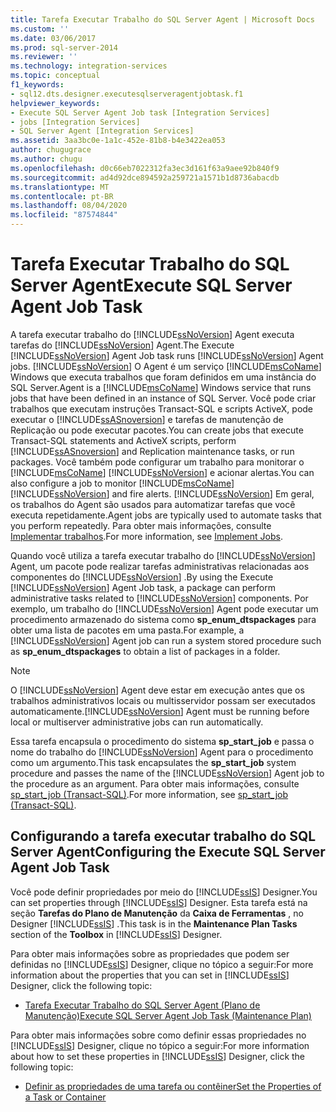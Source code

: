 ```yaml
---
title: Tarefa Executar Trabalho do SQL Server Agent | Microsoft Docs
ms.custom: ''
ms.date: 03/06/2017
ms.prod: sql-server-2014
ms.reviewer: ''
ms.technology: integration-services
ms.topic: conceptual
f1_keywords:
- sql12.dts.designer.executesqlserveragentjobtask.f1
helpviewer_keywords:
- Execute SQL Server Agent Job task [Integration Services]
- jobs [Integration Services]
- SQL Server Agent [Integration Services]
ms.assetid: 3aa3bc0e-1a1c-452e-81b8-b4e3422ea053
author: chugugrace
ms.author: chugu
ms.openlocfilehash: d0c66eb7022312fa3ec3d161f63a9aee92b840f9
ms.sourcegitcommit: ad4d92dce894592a259721a1571b1d8736abacdb
ms.translationtype: MT
ms.contentlocale: pt-BR
ms.lasthandoff: 08/04/2020
ms.locfileid: "87574844"
---
```

# <a name="execute-sql-server-agent-job-task"></a><span data-ttu-id="bb57d-102">Tarefa Executar Trabalho do SQL Server Agent</span><span class="sxs-lookup"><span data-stu-id="bb57d-102">Execute SQL Server Agent Job Task</span></span>
  <span data-ttu-id="bb57d-103">A tarefa executar trabalho do [!INCLUDE[ssNoVersion](../../includes/ssnoversion-md.md)] Agent executa tarefas do [!INCLUDE[ssNoVersion](../../includes/ssnoversion-md.md)] Agent.</span><span class="sxs-lookup"><span data-stu-id="bb57d-103">The Execute [!INCLUDE[ssNoVersion](../../includes/ssnoversion-md.md)] Agent Job task runs [!INCLUDE[ssNoVersion](../../includes/ssnoversion-md.md)] Agent jobs.</span></span> [!INCLUDE[ssNoVersion](../../includes/ssnoversion-md.md)] <span data-ttu-id="bb57d-104">O Agent é um serviço [!INCLUDE[msCoName](../../includes/msconame-md.md)] Windows que executa trabalhos que foram definidos em uma instância do SQL Server.</span><span class="sxs-lookup"><span data-stu-id="bb57d-104">Agent is a [!INCLUDE[msCoName](../../includes/msconame-md.md)] Windows service that runs jobs that have been defined in an instance of SQL Server.</span></span> <span data-ttu-id="bb57d-105">Você pode criar trabalhos que executam instruções Transact-SQL e scripts ActiveX, pode executar o [!INCLUDE[ssASnoversion](../../includes/ssasnoversion-md.md)] e tarefas de manutenção de Replicação ou pode executar pacotes.</span><span class="sxs-lookup"><span data-stu-id="bb57d-105">You can create jobs that execute Transact-SQL statements and ActiveX scripts, perform [!INCLUDE[ssASnoversion](../../includes/ssasnoversion-md.md)] and Replication maintenance tasks, or run packages.</span></span> <span data-ttu-id="bb57d-106">Você também pode configurar um trabalho para monitorar o [!INCLUDE[msCoName](../../includes/msconame-md.md)] [!INCLUDE[ssNoVersion](../../includes/ssnoversion-md.md)] e acionar alertas.</span><span class="sxs-lookup"><span data-stu-id="bb57d-106">You can also configure a job to monitor [!INCLUDE[msCoName](../../includes/msconame-md.md)] [!INCLUDE[ssNoVersion](../../includes/ssnoversion-md.md)] and fire alerts.</span></span> [!INCLUDE[ssNoVersion](../../includes/ssnoversion-md.md)] <span data-ttu-id="bb57d-107">Em geral, os trabalhos do Agent são usados para automatizar tarefas que você executa repetidamente.</span><span class="sxs-lookup"><span data-stu-id="bb57d-107">Agent jobs are typically used to automate tasks that you perform repeatedly.</span></span> <span data-ttu-id="bb57d-108">Para obter mais informações, consulte [Implementar trabalhos](../../ssms/agent/implement-jobs.md).</span><span class="sxs-lookup"><span data-stu-id="bb57d-108">For more information, see [Implement Jobs](../../ssms/agent/implement-jobs.md).</span></span>  
  
 <span data-ttu-id="bb57d-109">Quando você utiliza a tarefa executar trabalho do [!INCLUDE[ssNoVersion](../../includes/ssnoversion-md.md)] Agent, um pacote pode realizar tarefas administrativas relacionadas aos componentes do [!INCLUDE[ssNoVersion](../../includes/ssnoversion-md.md)] .</span><span class="sxs-lookup"><span data-stu-id="bb57d-109">By using the Execute [!INCLUDE[ssNoVersion](../../includes/ssnoversion-md.md)] Agent Job task, a package can perform administrative tasks related to [!INCLUDE[ssNoVersion](../../includes/ssnoversion-md.md)] components.</span></span> <span data-ttu-id="bb57d-110">Por exemplo, um trabalho do [!INCLUDE[ssNoVersion](../../includes/ssnoversion-md.md)] Agent pode executar um procedimento armazenado do sistema como **sp_enum_dtspackages** para obter uma lista de pacotes em uma pasta.</span><span class="sxs-lookup"><span data-stu-id="bb57d-110">For example, a [!INCLUDE[ssNoVersion](../../includes/ssnoversion-md.md)] Agent job can run a system stored procedure such as **sp_enum_dtspackages** to obtain a list of packages in a folder.</span></span>  
  
> [!NOTE]  
>  <span data-ttu-id="bb57d-111">O [!INCLUDE[ssNoVersion](../../includes/ssnoversion-md.md)] Agent deve estar em execução antes que os trabalhos administrativos locais ou multisservidor possam ser executados automaticamente.</span><span class="sxs-lookup"><span data-stu-id="bb57d-111">[!INCLUDE[ssNoVersion](../../includes/ssnoversion-md.md)] Agent must be running before local or multiserver administrative jobs can run automatically.</span></span>  
  
 <span data-ttu-id="bb57d-112">Essa tarefa encapsula o procedimento do sistema **sp_start_job** e passa o nome do trabalho do [!INCLUDE[ssNoVersion](../../includes/ssnoversion-md.md)] Agent para o procedimento como um argumento.</span><span class="sxs-lookup"><span data-stu-id="bb57d-112">This task encapsulates the **sp_start_job** system procedure and passes the name of the [!INCLUDE[ssNoVersion](../../includes/ssnoversion-md.md)] Agent job to the procedure as an argument.</span></span> <span data-ttu-id="bb57d-113">Para obter mais informações, consulte [sp_start_job &#40;Transact-SQL&#41;](/sql/relational-databases/system-stored-procedures/sp-start-job-transact-sql).</span><span class="sxs-lookup"><span data-stu-id="bb57d-113">For more information, see [sp_start_job &#40;Transact-SQL&#41;](/sql/relational-databases/system-stored-procedures/sp-start-job-transact-sql).</span></span>  
  
## <a name="configuring-the-execute-sql-server-agent-job-task"></a><span data-ttu-id="bb57d-114">Configurando a tarefa executar trabalho do SQL Server Agent</span><span class="sxs-lookup"><span data-stu-id="bb57d-114">Configuring the Execute SQL Server Agent Job Task</span></span>  
 <span data-ttu-id="bb57d-115">Você pode definir propriedades por meio do [!INCLUDE[ssIS](../../../includes/ssis-md.md)] Designer.</span><span class="sxs-lookup"><span data-stu-id="bb57d-115">You can set properties through [!INCLUDE[ssIS](../../../includes/ssis-md.md)] Designer.</span></span> <span data-ttu-id="bb57d-116">Esta tarefa está na seção **Tarefas do Plano de Manutenção** da **Caixa de Ferramentas** , no Designer [!INCLUDE[ssIS](../../../includes/ssis-md.md)] .</span><span class="sxs-lookup"><span data-stu-id="bb57d-116">This task is in the **Maintenance Plan Tasks** section of the **Toolbox** in [!INCLUDE[ssIS](../../../includes/ssis-md.md)] Designer.</span></span>  
  
 <span data-ttu-id="bb57d-117">Para obter mais informações sobre as propriedades que podem ser definidas no [!INCLUDE[ssIS](../../../includes/ssis-md.md)] Designer, clique no tópico a seguir:</span><span class="sxs-lookup"><span data-stu-id="bb57d-117">For more information about the properties that you can set in [!INCLUDE[ssIS](../../../includes/ssis-md.md)] Designer, click the following topic:</span></span>  
  
-   [<span data-ttu-id="bb57d-118">Tarefa Executar Trabalho do SQL Server Agent &#40;Plano de Manutenção&#41;</span><span class="sxs-lookup"><span data-stu-id="bb57d-118">Execute SQL Server Agent Job Task &#40;Maintenance Plan&#41;</span></span>](../../relational-databases/maintenance-plans/execute-sql-server-agent-job-task-maintenance-plan.md)  
  
 <span data-ttu-id="bb57d-119">Para obter mais informações sobre como definir essas propriedades no [!INCLUDE[ssIS](../../../includes/ssis-md.md)] Designer, clique no tópico a seguir:</span><span class="sxs-lookup"><span data-stu-id="bb57d-119">For more information about how to set these properties in [!INCLUDE[ssIS](../../../includes/ssis-md.md)] Designer, click the following topic:</span></span>  
  
-   [<span data-ttu-id="bb57d-120">Definir as propriedades de uma tarefa ou contêiner</span><span class="sxs-lookup"><span data-stu-id="bb57d-120">Set the Properties of a Task or Container</span></span>](../set-the-properties-of-a-task-or-container.md)  
  
  
